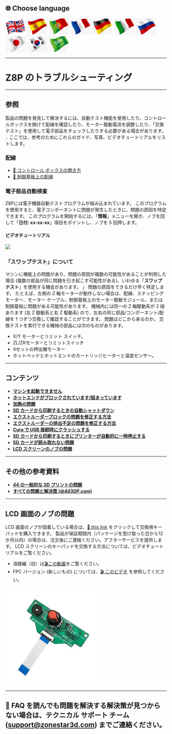 ## <a id="choose-language">:globe_with_meridians: Choose language </a>
[![](./lanpic/EN.png)](https://github.com/ZONESTAR3D/Z8P/blob/main/Z8P_FAQ/readme.md)
[![](./lanpic/ES.png)](https://github.com/ZONESTAR3D/Z8P/blob/main/Z8P_FAQ/readme-es.md)
[![](./lanpic/PT.png)](https://github.com/ZONESTAR3D/Z8P/blob/main/Z8P_FAQ/readme-pt.md)
[![](./lanpic/FR.png)](https://github.com/ZONESTAR3D/Z8P/blob/main/Z8P_FAQ/readme-fr.md)
[![](./lanpic/DE.png)](https://github.com/ZONESTAR3D/Z8P/blob/main/Z8P_FAQ/readme-de.md)
[![](./lanpic/IT.png)](https://github.com/ZONESTAR3D/Z8P/blob/main/Z8P_FAQ/readme-it.md)
[![](./lanpic/RU.png)](https://github.com/ZONESTAR3D/Z8P/blob/main/Z8P_FAQ/readme-ru.md)
[![](./lanpic/JP.png)](https://github.com/ZONESTAR3D/Z8P/blob/main/Z8P_FAQ/readme-jp.md)
[![](./lanpic/KR.png)](https://github.com/ZONESTAR3D/Z8P/blob/main/Z8P_FAQ/readme-kr.md)
[![](./lanpic/SA.png)](https://github.com/ZONESTAR3D/Z8P/blob/main/Z8P_FAQ/readme-ar.md)

----
# Z8P のトラブルシューティング

-----
## 参照
製品の問題を発見して解決するには、自動テスト機能を使用したり、コントロールボックスを開けて配線を確認したり、モーター駆動電流を調整したり、「交換テスト」を使用して電子部品をチェックしたりする必要がある場合があります。 .. ここでは、参考のためにこれらのガイド、写真、ビデオチュートリアルをリストします。
### 配線
- [:art: コントロール ボックスの開き方](./pic/OpenControlBox.png)
- [:art: 制御基板上の配線](./pic/Z8P_wiring.png)

### 電子部品自動検査
Z8Pには電子機器自動テストプログラムが組み込まれています。 このプログラムを使用すると、電子コンポーネントに問題が発生したときに、問題の原因を特定できます。 このプログラムを開始するには、「**情報**」メニューを開き、ノブを回して「**日付: xx-xx-xx**」項目をポイントし、ノブを 5 回押します。
#### ビデオチュートリアル
[![](https://img.youtube.com/vi/iSsuy2ePWw8/0.jpg)](https://www.youtube.com/watch?v=iSsuy2ePWw8)

### 「スワップテスト」について
マシンに機能上の問題があり、問題の原因が複数の可能性があることが判明した場合 (複数の部品が同じ問題を引き起こす可能性がある)、いわゆる「**スワップ テスト**」を使用する機会があります。 」 問題の原因をできるだけ早く特定します。
たとえば、左側の Z 軸モーターが動作しない場合は、配線、ステッピング モーター、モーター ケーブル、制御基板上のモーター駆動モジュール、または制御基板に問題がある可能性があります。 機械内には同一の Z 軸駆動系が 2 組あります (左 Z 駆動系と右 Z 駆動系) ので、左右の同じ部品/コンポーネント/配線を 1 つずつ交換して確認することができます。 問題はどこから来るのか。
交換テストを実行できる機械の部品には次のものがあります。
- X/Y モーターとリミット スイッチ。
- ZL/ZRモーターとリミットスイッチ
- 4セットの押出機モーター
- ホットベッドとホットエンドのカートリッジヒーターと温度センサー。

-----
## コンテンツ
- **[マシンを起動できません](./Issue_of_startup/readme.md)**
- **[ホットエンドがブロックされています/詰まっています](./Issue_mix_color_hotend_clogged/readme.md)**
- **[加熱の問題](./Issue_heating/readme.md)**
- **[SD カードから印刷するときの自動シャットダウン](./Issue_auto_shut_down/readme.md)**
- **[エクストルーダーブロックの問題を修正する方法](./Issue_extruder_blocked/readme.md)**
- **[エクストルーダーの排出不足の問題を修正する方法](./Issue_of_Extruder_insufficient_discharge/readme.md)**
- **[Cura で USB 接続時にクラッシュする](./issue_of_connect_USB_in_Cura/readme.md)**
- **[SD カードから印刷するときにプリンターが自動的に一時停止する](./Issue_auto_pause/readme.md)**
- **[SD カードが読み取れない問題](./Issue_not_read_sdcard/readme.md)**
- **[LCD スクリーンのノブの問題](#dwinscreen)**

----
## その他の参考資料
- **[44 の一般的な 3D プリントの問題](https://github.com/ZONESTAR3D/Document-and-User-Guide/tree/master/FAQ)**
- **[すべての問題と解決策 (@All3DP.com)](https://all3dp.com/1/common-3d-printing-problems-troubleshooting-3d-printer-issues/)**

-----
## <a id="dwinscreen">LCD 画面のノブの問題</a>
LCD 画面のノブが固着している場合は、[:gift: this link](https://www.aliexpress.com/item/3256805596235491.html) をクリックして交換用キーパッドを購入できます。 製品が保証期間内（パッケージを受け取った日から12か月以内）の場合は、注文後にご連絡ください。アフターサービスを提供します。
LCD スクリーンのキーパッドを交換する方法については、ビデオチュートリアルをご覧ください。
- 溶接編（旧）は[:clapper:この動画](https://youtu.be/Xwfczp3nLOY)をご覧ください。
- FPC バージョン (新しいもの) については、[:clapper: このビデオ](https://youtu.be/z9E6glRZRIQ) を参照してください。
####
![](./pic/keypad.jpg)

-----
## :email: FAQ を読んでも問題を解決する解決策が見つからない場合は、テクニカル サポート チーム (support@zonestar3d.com) までご連絡ください。